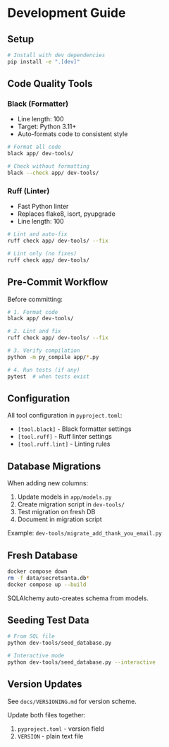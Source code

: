# Development Guide

## Setup

```bash
# Install with dev dependencies
pip install -e ".[dev]"
```

## Code Quality Tools

### Black (Formatter)
- Line length: 100
- Target: Python 3.11+
- Auto-formats code to consistent style

```bash
# Format all code
black app/ dev-tools/

# Check without formatting
black --check app/ dev-tools/
```

### Ruff (Linter)
- Fast Python linter
- Replaces flake8, isort, pyupgrade
- Line length: 100

```bash
# Lint and auto-fix
ruff check app/ dev-tools/ --fix

# Lint only (no fixes)
ruff check app/ dev-tools/
```

## Pre-Commit Workflow

Before committing:
```bash
# 1. Format code
black app/ dev-tools/

# 2. Lint and fix
ruff check app/ dev-tools/ --fix

# 3. Verify compilation
python -m py_compile app/*.py

# 4. Run tests (if any)
pytest  # when tests exist
```

## Configuration

All tool configuration in `pyproject.toml`:
- `[tool.black]` - Black formatter settings
- `[tool.ruff]` - Ruff linter settings
- `[tool.ruff.lint]` - Linting rules

## Database Migrations

When adding new columns:

1. Update models in `app/models.py`
2. Create migration script in `dev-tools/`
3. Test migration on fresh DB
4. Document in migration script

Example: `dev-tools/migrate_add_thank_you_email.py`

## Fresh Database

```bash
docker compose down
rm -f data/secretsanta.db*
docker compose up --build
```

SQLAlchemy auto-creates schema from models.

## Seeding Test Data

```bash
# From SQL file
python dev-tools/seed_database.py

# Interactive mode
python dev-tools/seed_database.py --interactive
```

## Version Updates

See `docs/VERSIONING.md` for version scheme.

Update both files together:
1. `pyproject.toml` - version field
2. `VERSION` - plain text file
